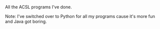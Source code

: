 All the ACSL programs I've done.

Note: I've switched over to Python for all my programs cause it's more fun and Java got boring.

